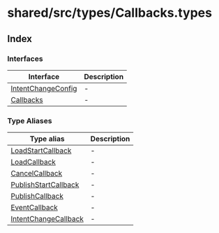 # shared/src/types/Callbacks.types

## Index

### Interfaces

| Interface | Description |
| ------ | ------ |
| [IntentChangeConfig](interfaces/intent-change-config/index.md) | - |
| [Callbacks](interfaces/callbacks/index.md) | - |

### Type Aliases

| Type alias | Description |
| ------ | ------ |
| [LoadStartCallback](type-aliases/load-start-callback/index.md) | - |
| [LoadCallback](type-aliases/load-callback/index.md) | - |
| [CancelCallback](type-aliases/cancel-callback/index.md) | - |
| [PublishStartCallback](type-aliases/publish-start-callback/index.md) | - |
| [PublishCallback](type-aliases/publish-callback/index.md) | - |
| [EventCallback](type-aliases/event-callback/index.md) | - |
| [IntentChangeCallback](type-aliases/intent-change-callback/index.md) | - |
